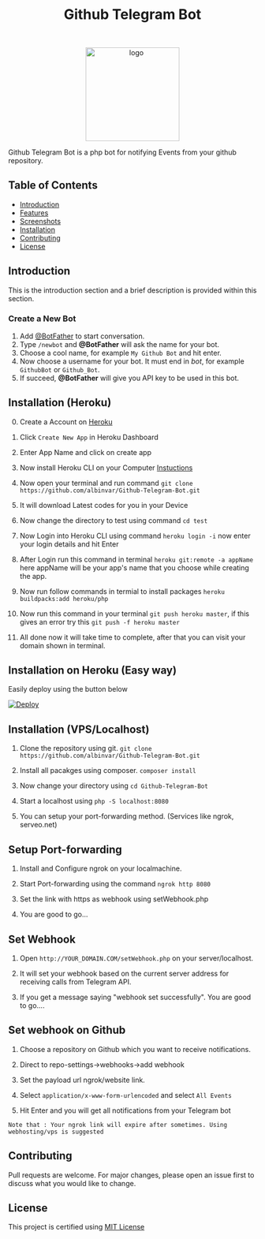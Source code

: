<h1 align="center"> Github Telegram Bot</h1> <br>
<p align="center">
  <a href="https://test.com">
    <img src="https://i.ibb.co/SxLvgjs/Bot-banner.png" alt="logo" width="190" border="0">
  </a>
</p>

Github Telegram Bot is a php bot for notifying Events from your github repository.

## Table of Contents

- [Introduction](#introduction)
- [Features](#features)
- [Screenshots](#screenshots)
- [Installation](#installation)
- [Contributing](#contributing)
- [License](#license)

## Introduction

This is the introduction section and a brief description is provided within this section.

### Create a New Bot
1. Add [@BotFather](https://telegram.me/botfather) to start conversation.
2. Type `/newbot` and **@BotFather** will ask the name for your bot.
3. Choose a cool name, for example `My Github Bot` and hit enter.
4. Now choose a username for your bot. It must end in *bot*, for example `GithubBot` or `Github_Bot`.
5. If succeed, **@BotFather** will give you API key to be used in this bot.


## Installation (Heroku)


0. Create a Account on [Heroku](https://heroku.com)

1. Click `Create New App` in Heroku Dashboard

2. Enter App Name and click on create app

3. Now install Heroku CLI on your Computer [Instuctions](https://devcenter.heroku.com/articles/heroku-cli)

4. Now open your terminal and run command `git clone https://github.com/albinvar/Github-Telegram-Bot.git`

5. It will download Latest codes for you in your Device
    
6. Now change the directory to test using command `cd test`

7. Now Login into Heroku CLI using command `heroku login -i` now enter your login details and hit Enter

8. After Login run this command in terminal `heroku git:remote -a appName` here appName will be your app's name that you choose while creating the app.

9. Now run follow commands in termial to install packages `heroku buildpacks:add heroku/php`

10. Now run this command in your terminal `git push heroku master`, if this gives an error try this `git push -f heroku master`

11. All done now it will take time to complete, after that you can visit your domain shown in terminal.

## Installation on Heroku (Easy way)
Easily deploy using the button below

[![Deploy](https://www.herokucdn.com/deploy/button.svg)](https://heroku.com/deploy)

## Installation (VPS/Localhost)

1. Clone the repository using git. `git clone https://github.com/albinvar/Github-Telegram-Bot.git`

2. Install all pacakges using composer. `composer install`

3. Now change your directory using `cd Github-Telegram-Bot`

4. Start a localhost using `php -S localhost:8080` 

5. You can setup your port-forwarding method. (Services like ngrok, serveo.net)

## Setup Port-forwarding

1. Install and Configure ngrok on your localmachine.

2. Start Port-forwarding using the command `ngrok http 8080`

3. Set the link with https as webhook using setWebhook.php 

4. You are good to go...

## Set Webhook 

1. Open `http://YOUR_DOMAIN.COM/setWebhook.php` on your server/localhost.

2. It will set your webhook based on the current server address for receiving calls from Telegram API. 

3. If you get a message saying "webhook set successfully". You are good to go....

## Set webhook on Github

1. Choose a repository on Github which you want to receive notifications. 

2. Direct to repo-settings->webhooks->add webhook

3. Set the payload url ngrok/website link.

4. Select `application/x-www-form-urlencoded` and select `All Events`

5. Hit Enter and you will get all notifications from your Telegram bot

```Note that : Your ngrok link will expire after sometimes. Using webhosting/vps is suggested```

## Contributing
Pull requests are welcome. For major changes, please open an issue first to discuss what you would like to change.

## License
This project is certified using [MIT License](https://github.com/albinvar/Github-Telegram-Bot/blob/main/LICENSE)
